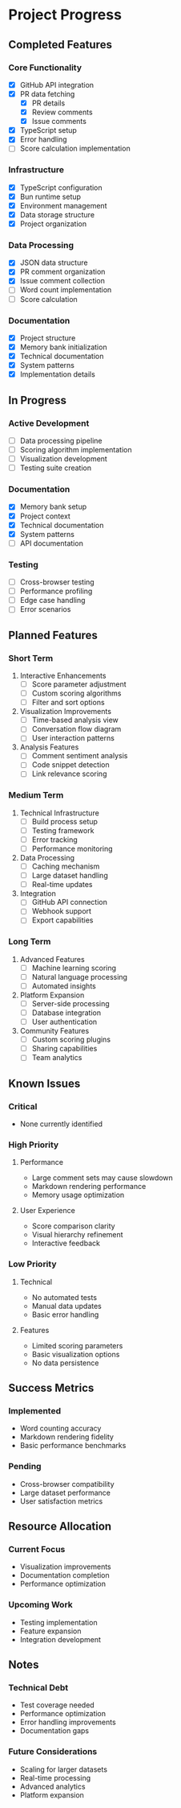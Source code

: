 # Project Progress

## Completed Features

### Core Functionality
- [x] GitHub API integration
- [x] PR data fetching
  - [x] PR details
  - [x] Review comments
  - [x] Issue comments
- [x] TypeScript setup
- [x] Error handling
- [ ] Score calculation implementation

### Infrastructure
- [x] TypeScript configuration
- [x] Bun runtime setup
- [x] Environment management
- [x] Data storage structure
- [x] Project organization

### Data Processing
- [x] JSON data structure
- [x] PR comment organization
- [x] Issue comment collection
- [ ] Word count implementation
- [ ] Score calculation

### Documentation
- [x] Project structure
- [x] Memory bank initialization
- [x] Technical documentation
- [x] System patterns
- [x] Implementation details

## In Progress

### Active Development
- [ ] Data processing pipeline
- [ ] Scoring algorithm implementation
- [ ] Visualization development
- [ ] Testing suite creation

### Documentation
- [x] Memory bank setup
- [x] Project context
- [x] Technical documentation
- [x] System patterns
- [ ] API documentation

### Testing
- [ ] Cross-browser testing
- [ ] Performance profiling
- [ ] Edge case handling
- [ ] Error scenarios

## Planned Features

### Short Term
1. Interactive Enhancements
   - [ ] Score parameter adjustment
   - [ ] Custom scoring algorithms
   - [ ] Filter and sort options

2. Visualization Improvements
   - [ ] Time-based analysis view
   - [ ] Conversation flow diagram
   - [ ] User interaction patterns

3. Analysis Features
   - [ ] Comment sentiment analysis
   - [ ] Code snippet detection
   - [ ] Link relevance scoring

### Medium Term
1. Technical Infrastructure
   - [ ] Build process setup
   - [ ] Testing framework
   - [ ] Error tracking
   - [ ] Performance monitoring

2. Data Processing
   - [ ] Caching mechanism
   - [ ] Large dataset handling
   - [ ] Real-time updates

3. Integration
   - [ ] GitHub API connection
   - [ ] Webhook support
   - [ ] Export capabilities

### Long Term
1. Advanced Features
   - [ ] Machine learning scoring
   - [ ] Natural language processing
   - [ ] Automated insights

2. Platform Expansion
   - [ ] Server-side processing
   - [ ] Database integration
   - [ ] User authentication

3. Community Features
   - [ ] Custom scoring plugins
   - [ ] Sharing capabilities
   - [ ] Team analytics

## Known Issues

### Critical
- None currently identified

### High Priority
1. Performance
   - Large comment sets may cause slowdown
   - Markdown rendering performance
   - Memory usage optimization

2. User Experience
   - Score comparison clarity
   - Visual hierarchy refinement
   - Interactive feedback

### Low Priority
1. Technical
   - No automated tests
   - Manual data updates
   - Basic error handling

2. Features
   - Limited scoring parameters
   - Basic visualization options
   - No data persistence

## Success Metrics

### Implemented
- Word counting accuracy
- Markdown rendering fidelity
- Basic performance benchmarks

### Pending
- Cross-browser compatibility
- Large dataset performance
- User satisfaction metrics

## Resource Allocation

### Current Focus
- Visualization improvements
- Documentation completion
- Performance optimization

### Upcoming Work
- Testing implementation
- Feature expansion
- Integration development

## Notes

### Technical Debt
- Test coverage needed
- Performance optimization
- Error handling improvements
- Documentation gaps

### Future Considerations
- Scaling for larger datasets
- Real-time processing
- Advanced analytics
- Platform expansion
